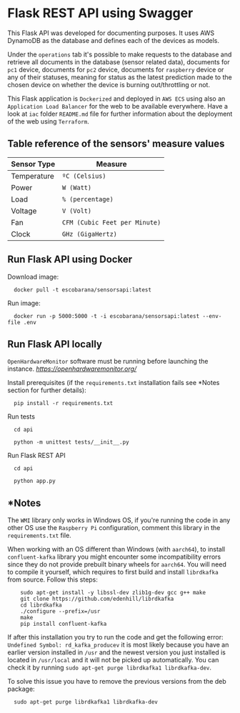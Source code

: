 # Flask REST API using Swagger

This Flask API was developed for documenting purposes. It uses AWS DynamoDB as the database and defines each of the
devices as models. 

Under the `operations` tab it's possible to make requests to the database and retrieve all documents in the database 
(sensor related data), documents for `pc1` device, documents for `pc2` device, documents for `raspberry` device or any
of their statuses, meaning for status as the latest prediction made to the chosen device on whether the device is 
burning out/throttling or not.

This Flask application is `Dockerized` and deployed in `AWS ECS` using also an `Application Load Balancer` for the web
to be available everywhere. Have a look at `iac` folder `README.md` file for further information about the deployment 
of the web using `Terraform`.


## Table reference of the sensors' measure values

| Sensor Type | Measure                       |
|-------------|-------------------------------|
| Temperature | `ºC (Celsius)`                |
| Power       | `W (Watt)`                    |
| Load        | `% (percentage)`              |
| Voltage     | `V (Volt)`                    | 
| Fan         | `CFM (Cubic Feet per Minute)` | 
| Clock       | `GHz (GigaHertz)`             | 


## Run Flask API using Docker

Download image:

```shell
  docker pull -t escobarana/sensorsapi:latest
```

Run image:

```shell
  docker run -p 5000:5000 -t -i escobarana/sensorsapi:latest --env-file .env
```


## Run Flask API locally

`OpenHardwareMonitor` software must be running before launching the instance. 
*https://openhardwaremonitor.org/*

Install prerequisites (if the `requirements.txt` installation fails see *Notes section for further details):

```shell
  pip install -r requirements.txt
```

Run tests

```shell
  cd api
```

```shell
  python -m unittest tests/__init__.py
```

Run Flask REST API

```shell
  cd api
```

```shell
  python app.py
```


## *Notes

The `WMI` library only works in Windows OS, if you're running the code in any other OS use the `Raspberry Pi` 
configuration, comment this library in the `requirements.txt` file.


When working with an OS different than Windows (with `aarch64`), to install `confluent-kafka` library you might 
encounter some incompatibility errors since they do not provide prebuilt binary wheels for `aarch64`. You will need to 
compile it yourself, which requires to first build and install `librdkafka` from source. Follow this steps:

```shell
    sudo apt-get install -y libssl-dev zlib1g-dev gcc g++ make
    git clone https://github.com/edenhill/librdkafka
    cd librdkafka
    ./configure --prefix=/usr
    make
    pip install confluent-kafka
```

If after this installation you try to run the code and get the following error: `Undefined Symbol: rd_kafka_producev` 
it is most likely because you have an earlier version installed in `/usr` and the newest version you just installed is
located in `/usr/local` and it will not be picked up automatically. 
You can check it by running `sudo apt-get purge librdkafka1 librdkafka-dev`.

To solve this issue you have to remove the previous versions from the deb package:

```shell
  sudo apt-get purge librdkafka1 librdkafka-dev
```
